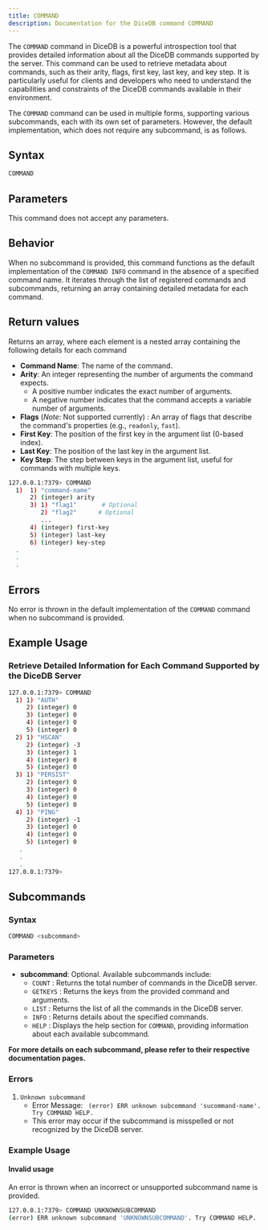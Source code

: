 ```yaml
---
title: COMMAND
description: Documentation for the DiceDB command COMMAND
---
```


The `COMMAND` command in DiceDB is a powerful introspection tool that provides detailed information about all the DiceDB commands supported by the server. This command can be used to retrieve metadata about commands, such as their arity, flags, first key, last key, and key step. It is particularly useful for clients and developers who need to understand the capabilities and constraints of the DiceDB commands available in their environment.

The `COMMAND` command can be used in multiple forms, supporting various subcommands, each with its own set of parameters. However, the default implementation, which does not require any subcommand, is as follows.

## Syntax

```bash
COMMAND
```

## Parameters

This command does not accept any parameters.

## Behavior

When no subcommand is provided, this command functions as the default implementation of the `COMMAND INFO` command in the absence of a specified command name. It iterates through the list of registered commands and subcommands, returning an array containing detailed metadata for each command.

## Return values

Returns an array, where each element is a nested array containing the following details for each command

- **Command Name**: The name of the command.
- **Arity**: An integer representing the number of arguments the command expects.
  - A positive number indicates the exact number of arguments.
  - A negative number indicates that the command accepts a variable number of arguments.
- **Flags** (_Note_: Not supported currently) : An array of flags that describe the command's properties (e.g., `readonly`, `fast`).
- **First Key**: The position of the first key in the argument list (0-based index).
- **Last Key**: The position of the last key in the argument list.
- **Key Step**: The step between keys in the argument list, useful for commands with multiple keys.

```bash
127.0.0.1:7379> COMMAND
  1)  1) "command-name"
      2) (integer) arity
      3) 1) "flag1"       # Optional
         2) "flag2"      # Optional
         ...
      4) (integer) first-key
      5) (integer) last-key
      6) (integer) key-step
  .
  .
  .
```

## Errors

No error is thrown in the default implementation of the `COMMAND` command when no subcommand is provided.

## Example Usage

### Retrieve Detailed Information for Each Command Supported by the DiceDB Server

```bash
127.0.0.1:7379> COMMAND
  1) 1) "AUTH"
     2) (integer) 0
     3) (integer) 0
     4) (integer) 0
     5) (integer) 0
  2) 1) "HSCAN"
     2) (integer) -3
     3) (integer) 1
     4) (integer) 0
     5) (integer) 0
  3) 1) "PERSIST"
     2) (integer) 0
     3) (integer) 0
     4) (integer) 0
     5) (integer) 0
  4) 1) "PING"
     2) (integer) -1
     3) (integer) 0
     4) (integer) 0
     5) (integer) 0
   .
   .
   .
127.0.0.1:7379>
```

## Subcommands

### Syntax

```bash
COMMAND <subcommand>
```

### Parameters

- **subcommand**: Optional. Available subcommands include:
  - `COUNT` : Returns the total number of commands in the DiceDB server.
  - `GETKEYS` : Returns the keys from the provided command and arguments.
  - `LIST` : Returns the list of all the commands in the DiceDB server.
  - `INFO` : Returns details about the specified commands.
  - `HELP` : Displays the help section for `COMMAND`, providing information about each available subcommand.

**For more details on each subcommand, please refer to their respective documentation pages.**

### Errors

1.  `Unknown subcommand`
    - Error Message: ` (error) ERR unknown subcommand 'sucommand-name'. Try COMMAND HELP.`
    - This error may occur if the subcommand is misspelled or not recognized by the DiceDB server.

### Example Usage

#### Invalid usage

An error is thrown when an incorrect or unsupported subcommand name is provided.

```bash
127.0.0.1:7379> COMMAND UNKNOWNSUBCOMMAND
(error) ERR unknown subcommand 'UNKNOWNSUBCOMMAND'. Try COMMAND HELP.
```
